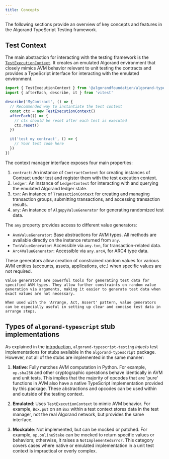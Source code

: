 ```yaml
---
title: Concepts
---
```


The following sections provide an overview of key concepts and features in the Algorand TypeScript Testing framework.

## Test Context

The main abstraction for interacting with the testing framework is the [`TestExecutionContext`](../api#contexts). It creates an emulated Algorand environment that closely mimics AVM behavior relevant to unit testing the contracts and provides a TypeScript interface for interacting with the emulated environment.

```typescript
import { TestExecutionContext } from '@algorandfoundation/algorand-typescript-testing'
import { afterEach, describe, it } from 'vitest'

describe('MyContract', () => {
  // Recommended way to instantiate the test context
  const ctx = new TestExecutionContext()
  afterEach(() => {
    // ctx should be reset after each test is executed
    ctx.reset()
  })

  it('test my contract', () => {
    // Your test code here
  })
})
```

The context manager interface exposes four main properties:

1. `contract`: An instance of `ContractContext` for creating instances of Contract under test and register them with the test execution context.
1. `ledger`: An instance of `LedgerContext` for interacting with and querying the emulated Algorand ledger state.
1. `txn`: An instance of `TransactionContext` for creating and managing transaction groups, submitting transactions, and accessing transaction results.
1. `any`: An instance of `AlgopyValueGenerator` for generating randomized test data.








The `any` property provides access to different value generators:

- `AvmValueGenerator`: Base abstractions for AVM types. All methods are available directly on the instance returned from `any`.
- `TxnValueGenerator`: Accessible via `any.txn`, for transaction-related data.
- `Arc4ValueGenerator`: Accessible via `any.arc4`, for ARC4 type data.

These generators allow creation of constrained random values for various AVM entities (accounts, assets, applications, etc.) when specific values are not required.

```{hint}
Value generators are powerful tools for generating test data for specified AVM types. They allow further constraints on random value generation via arguments, making it easier to generate test data when exact values are not necessary.

When used with the 'Arrange, Act, Assert' pattern, value generators can be especially useful in setting up clear and concise test data in arrange steps.

```

## Types of `algorand-typescript` stub implementations

As explained in the [introduction](index), `algorand-typescript-testing` _injects_ test implementations for stubs available in the `algorand-typescript` package. However, not all of the stubs are implemented in the same manner:

1. **Native**: Fully matches AVM computation in Python. For example, `op.sha256` and other cryptographic operations behave identically in AVM and unit tests. This implies that the majority of opcodes that are 'pure' functions in AVM also have a native TypeScript implementation provided by this package. These abstractions and opcodes can be used within and outside of the testing context.

2. **Emulated**: Uses `TestExecutionContext` to mimic AVM behavior. For example, `Box.put` on an `Box` within a test context stores data in the test manager, not the real Algorand network, but provides the same interface.

3. **Mockable**: Not implemented, but can be mocked or patched. For example, `op.onlineStake` can be mocked to return specific values or behaviors; otherwise, it raises a `NotImplementedError`. This category covers cases where native or emulated implementation in a unit test context is impractical or overly complex.

